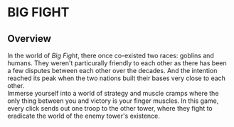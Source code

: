 # BIG FIGHT
## Overview
In the world of *Big Fight*, there once co-existed two races: goblins and humans. They weren't particurally friendly to each other as there has been a few disputes between each other over the decades. And the intention reached its peak when the two nations built their bases very close to each other.
<br>
Immerse yourself into a world of strategy and muscle cramps where the only thing between you and victory is your finger muscles. In this game, every click sends out one troop to the other tower, where they fight to eradicate the world of the enemy tower's existence. 
